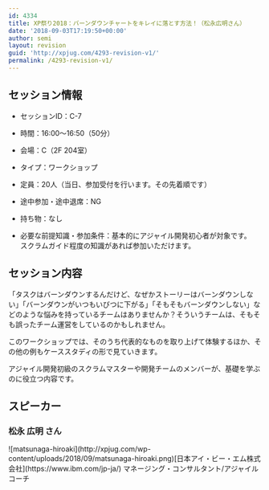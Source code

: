 ```yaml
---
id: 4334
title: XP祭り2018：バーンダウンチャートをキレイに落とす方法！（松永広明さん）
date: '2018-09-03T17:19:50+00:00'
author: semi
layout: revision
guid: 'http://xpjug.com/4293-revision-v1/'
permalink: /4293-revision-v1/
---
```


## セッション情報

- セッションID：C-7
- 時間：16:00～16:50（50分）
- 会場：C（2F 204室）
- タイプ：ワークショップ

- 定員：20人（当日、参加受付を行います。その先着順です）
- 途中参加・途中退席：NG
- 持ち物：なし
- 必要な前提知識・参加条件：基本的にアジャイル開発初心者が対象です。  
    スクラムガイド程度の知識があれば参加いただけます。

## セッション内容

「タスクはバーンダウンするんだけど、なぜかストーリーはバーンダウンしない」「バーンダウンがいつもいびつに下がる」「そもそもバーンダウンしない」などのような悩みを持っているチームはありませんか？そういうチームは、そもそも誤ったチーム運営をしているのかもしれません。

このワークショップでは、そのうち代表的なものを取り上げて体験するほか、その他の例もケーススタディの形で見ていきます。

アジャイル開発初級のスクラムマスターや開発チームのメンバーが、基礎を学ぶのに役立つ内容です。

## スピーカー

### 松永 広明 さん

<div class="profile">![matsunaga-hiroaki](http://xpjug.com/wp-content/uploads/2018/09/matsunaga-hiroaki.png)[日本アイ・ビー・エム株式会社](https://www.ibm.com/jp-ja/) マネージング・コンサルタント/アジャイルコーチ

</div>